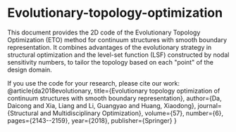 # Evolutionary-topology-optimization
This document provides the 2D code of the Evolutionary Topology Optimization (ETO) method for continuum structures with smooth boundary representation. 
It combines advantages of the evolutionary strategy in structural optimization and the level-set function (LSF) constructed by nodal sensitivity numbers,
to tailor the topology based on each "point" of the design domain.

If you use the code for your research, please cite our work:
@article{da2018evolutionary,
  title={Evolutionary topology optimization of continuum structures with smooth boundary representation},
  author={Da, Daicong and Xia, Liang and Li, Guangyao and Huang, Xiaodong},
  journal={Structural and Multidisciplinary Optimization},
  volume={57},
  number={6},
  pages={2143--2159},
  year={2018},
  publisher={Springer}
}
